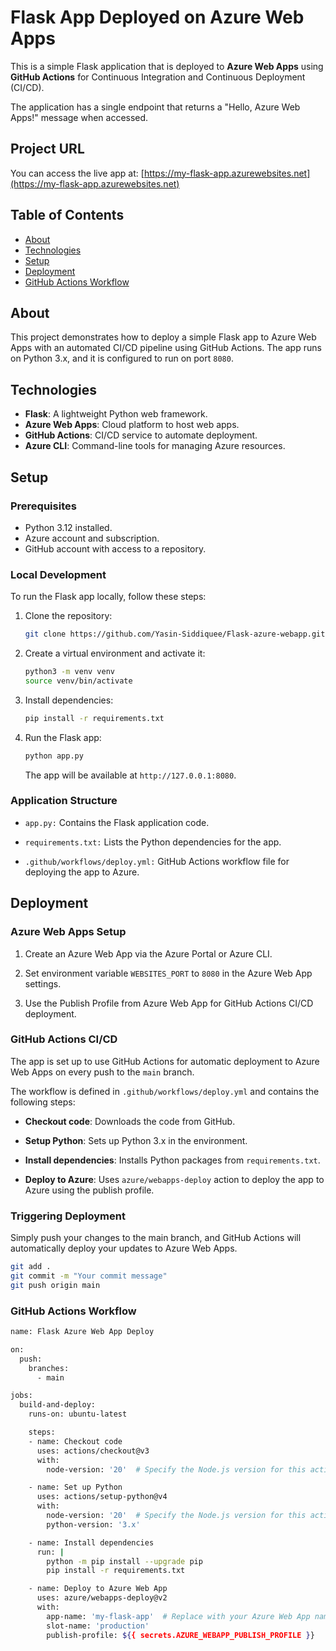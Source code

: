 # Flask App Deployed on Azure Web Apps

This is a simple Flask application that is deployed to **Azure Web Apps** using **GitHub Actions** for Continuous Integration and Continuous Deployment (CI/CD).

The application has a single endpoint that returns a "Hello, Azure Web Apps!" message when accessed.

## Project URL
You can access the live app at: [https://my-flask-app.azurewebsites.net](https://my-flask-app.azurewebsites.net)

## Table of Contents
- [About](#about)
- [Technologies](#technologies)
- [Setup](#setup)
- [Deployment](#deployment)
- [GitHub Actions Workflow](#github-actions-workflow)

## About

This project demonstrates how to deploy a simple Flask app to Azure Web Apps with an automated CI/CD pipeline using GitHub Actions. The app runs on Python 3.x, and it is configured to run on port `8080`.

## Technologies

- **Flask**: A lightweight Python web framework.
- **Azure Web Apps**: Cloud platform to host web apps.
- **GitHub Actions**: CI/CD service to automate deployment.
- **Azure CLI**: Command-line tools for managing Azure resources.

## Setup

### Prerequisites

- Python 3.12 installed.
- Azure account and subscription.
- GitHub account with access to a repository.

### Local Development

To run the Flask app locally, follow these steps:

1. Clone the repository:
   ```bash
   git clone https://github.com/Yasin-Siddiquee/Flask-azure-webapp.git
   ```
2. Create a virtual environment and activate it:
   ```bash
   python3 -m venv venv
   source venv/bin/activate
   ```
3. Install dependencies:
   ```bash
   pip install -r requirements.txt
   ```
4. Run the Flask app:
   ```bash
   python app.py
   ```
   The app will be available at `http://127.0.0.1:8080`.

### Application Structure
- `app.py:` Contains the Flask application code.

- `requirements.txt:` Lists the Python dependencies for the app.

- `.github/workflows/deploy.yml:` GitHub Actions workflow file for deploying the app to Azure.

## Deployment

### Azure Web Apps Setup
1. Create an Azure Web App via the Azure Portal or Azure CLI.

2. Set environment variable `WEBSITES_PORT` to `8080` in the Azure Web App settings.

3. Use the Publish Profile from Azure Web App for GitHub Actions CI/CD deployment.

### GitHub Actions CI/CD
The app is set up to use GitHub Actions for automatic deployment to Azure Web Apps on every push to the `main` branch.

The workflow is defined in `.github/workflows/deploy.yml` and contains the following steps:

- **Checkout code**: Downloads the code from GitHub.

- **Setup Python**: Sets up Python 3.x in the environment.

- **Install dependencies**: Installs Python packages from `requirements.txt`.

- **Deploy to Azure**: Uses `azure/webapps-deploy` action to deploy the app to Azure using the publish profile.

### Triggering Deployment
Simply push your changes to the main branch, and GitHub Actions will automatically deploy your updates to Azure Web Apps.
```bash
git add .
git commit -m "Your commit message"
git push origin main
```

### GitHub Actions Workflow

```bash
name: Flask Azure Web App Deploy

on:
  push:
    branches:
      - main

jobs:
  build-and-deploy:
    runs-on: ubuntu-latest

    steps:
    - name: Checkout code
      uses: actions/checkout@v3
      with:
        node-version: '20'  # Specify the Node.js version for this action

    - name: Set up Python
      uses: actions/setup-python@v4
      with:
        node-version: '20'  # Specify the Node.js version for this action
        python-version: '3.x'

    - name: Install dependencies
      run: |
        python -m pip install --upgrade pip
        pip install -r requirements.txt

    - name: Deploy to Azure Web App
      uses: azure/webapps-deploy@v2
      with:
        app-name: 'my-flask-app'  # Replace with your Azure Web App name
        slot-name: 'production'
        publish-profile: ${{ secrets.AZURE_WEBAPP_PUBLISH_PROFILE }}
```



